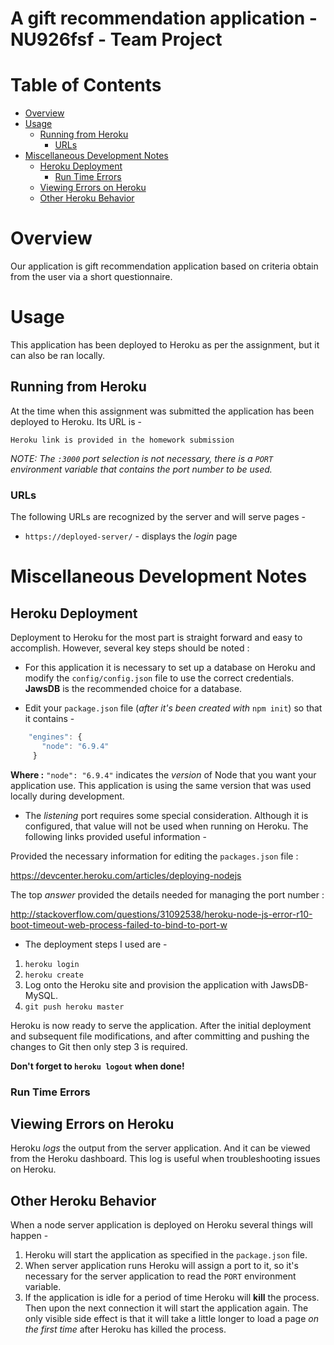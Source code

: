 # A gift recommendation application - NU926fsf - Team Project

# Table of Contents

* [Overview](#overview)
* [Usage](#usage)
  * [Running from Heroku](#running-from-heroku)
    * [URLs](#urls)
* [Miscellaneous Development Notes](#miscellaneous-development-notes)
  * [Heroku Deployment](#heroku-deployment)
    * [Run Time Errors](#run-time-errors)
  * [Viewing Errors on Heroku](#errors-on-heroku)
  * [Other Heroku Behavior](#other-heroku-behavior)

# Overview

Our application is gift recommendation application based on criteria obtain from the user via a short questionnaire.  

# Usage

This application has been deployed to Heroku as per the assignment, but it can also be ran locally.

## Running from Heroku

At the time when this assignment was submitted the application has been deployed to Heroku. Its URL is - 

    Heroku link is provided in the homework submission
    
*NOTE: The `:3000` port selection is not necessary, there is a `PORT` environment variable that contains the port number to be used.*

### URLs

The following URLs are recognized by the server and will serve pages - 

* `https://deployed-server/` - displays the *login* page

# Miscellaneous Development Notes

## Heroku Deployment

Deployment to Heroku for the most part is straight forward and easy to accomplish. However, several key steps should be noted :

* For this application it is necessary to set up a database on Heroku and modify the `config/config.json` file to use the correct credentials. **JawsDB** is the recommended choice for a database.

* Edit your `package.json` file (*after it's been created with* `npm init`) so that it contains - 

```javascript
    "engines": {
       "node": "6.9.4"
     }
```

**Where :** `"node": "6.9.4"` indicates the *version* of Node that you want your application use. This application is using the same version that was used locally during development.

* The *listening* port requires some special consideration. Although it is configured, that value will not be used when running on Heroku. The following links provided useful information - 

Provided the necessary information for editing the `packages.json` file :

<https://devcenter.heroku.com/articles/deploying-nodejs>

The top *answer* provided the details needed for managing the port number :

<http://stackoverflow.com/questions/31092538/heroku-node-js-error-r10-boot-timeout-web-process-failed-to-bind-to-port-w>

* The deployment steps I used are - 

1. `heroku login`
2. `heroku create`
3. Log onto the Heroku site and provision the application with JawsDB-MySQL.
4. `git push heroku master`

Heroku is now ready to serve the application. After the initial deployment and subsequent file modifications, and after committing and pushing the changes to Git then only step 3 is required.

**Don't forget to `heroku logout` when done!**

### Run Time Errors

## Viewing Errors on Heroku

Heroku *logs* the output from the server application. And it can be viewed from the Heroku dashboard. This log is useful when troubleshooting issues on Heroku.


## Other Heroku Behavior

When a node server application is deployed on Heroku several things will happen - 

1. Heroku will start the application as specified in the `package.json` file. 
2. When server application runs Heroku will assign a port to it, so it's necessary for the server application to read the `PORT` environment variable. 
3. If the application is idle for a period of time Heroku will **kill** the process. Then upon the next connection it will start the application again. The only visible side effect is that it will take a little longer to load a page *on the first time*  after Heroku has killed the process.

